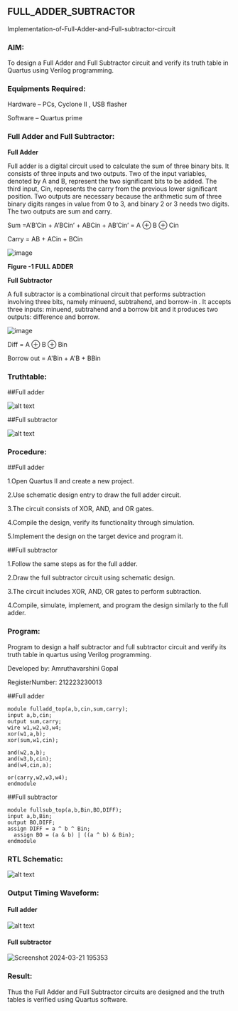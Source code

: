 ## FULL_ADDER_SUBTRACTOR

Implementation-of-Full-Adder-and-Full-subtractor-circuit

### AIM:

To design a Full Adder and Full Subtractor circuit and verify its truth table in Quartus using Verilog programming.

### Equipments Required:

Hardware – PCs, Cyclone II , USB flasher

Software – Quartus prime

### Full Adder and Full Subtractor:

**Full Adder**

Full adder is a digital circuit used to calculate the sum of three binary bits. It consists of three inputs and two outputs. Two of the input variables, denoted by A and B, represent the two significant bits to be added. The third input, Cin, represents the carry from the previous lower significant position. Two outputs are necessary because the arithmetic sum of three binary digits ranges in value from 0 to 3, and binary 2 or 3 needs two digits. The two outputs are sum and carry.

Sum =A’B’Cin + A’BCin’ + ABCin + AB’Cin’ = A ⊕ B ⊕ Cin 

Carry = AB + ACin + BCin

![image](https://github.com/naavaneetha/FULL_ADDER_SUBTRACTOR/assets/154305477/0f30ba51-5ffb-4198-845f-18e054f675e7)

**Figure -1 FULL ADDER**

**Full Subtractor**

A full subtractor is a combinational circuit that performs subtraction involving three bits, namely minuend, subtrahend, and borrow-in . It accepts three inputs: minuend, subtrahend and a borrow bit and it produces two outputs: difference and borrow.

![image](https://github.com/naavaneetha/FULL_ADDER_SUBTRACTOR/assets/154305477/02b24f51-ab51-4304-9ad6-7b81ffc1ead5)

Diff = A ⊕ B ⊕ Bin 

Borrow out = A'Bin + A'B + BBin

### Truthtable:

##Full adder

![alt text](ex41.png)


##Full subtractor

![alt text](digi4.png)

### Procedure:

##Full adder

1.Open Quartus II and create a new project.

2.Use schematic design entry to draw the full adder circuit. 

3.The circuit consists of XOR, AND, and OR gates. 

4.Compile the design, verify its functionality through simulation. 

5.Implement the design on the target device and program it.


##Full subtractor

1.Follow the same steps as for the full adder. 

2.Draw the full subtractor circuit using schematic design. 

3.The circuit includes XOR, AND, OR gates to perform subtraction. 

4.Compile, simulate, implement, and program the design similarly to the full adder.

### Program:

Program to design a half subtractor and full subtractor circuit and verify its truth table in quartus using Verilog programming. 

Developed by: Amruthavarshini Gopal

RegisterNumber: 212223230013

##Full adder
```
module fulladd_top(a,b,cin,sum,carry);
input a,b,cin;
output sum,carry;
wire w1,w2,w3,w4;       
xor(w1,a,b);
xor(sum,w1,cin);        

and(w2,a,b);
and(w3,b,cin);
and(w4,cin,a);

or(carry,w2,w3,w4);
endmodule
```
##Full subtractor
```
module fullsub_top(a,b,Bin,BO,DIFF);
input a,b,Bin;
output BO,DIFF;
assign DIFF = a ^ b ^ Bin;
  assign BO = (a & b) | ((a ^ b) & Bin);
endmodule
```


### RTL Schematic:
![alt text](fulladdsub.png)

### Output Timing Waveform:

#### Full adder

![alt text](<Screenshot 2024-03-18 090223.png>)

#### Full subtractor

![Screenshot 2024-03-21 195353](https://github.com/Bhavyashree2403/FULL_ADDER_SUBTRACTOR/assets/149219738/1cfdc00b-2655-482f-8f81-b43129139495)


### Result:

Thus the Full Adder and Full Subtractor circuits are designed and the truth tables is verified using Quartus software.



